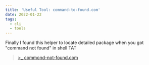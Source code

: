 ```yaml
---
title: 'Useful Tool: command-to-found.com'
date: 2022-01-22
tags:
  - cli
  - tools
---
```


Finally I found this helper to locate detailed package when you got "command not
found" in shell TAT

> [\>\_ commond-not-found.com](https://command-not-found.com)
